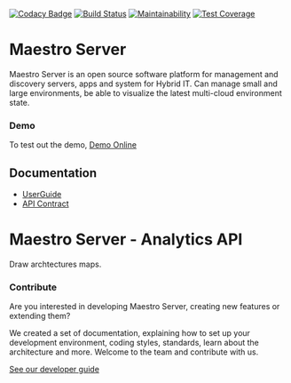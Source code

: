 [![Codacy Badge](https://api.codacy.com/project/badge/Grade/b9ed3c8e272546ceae2f8a98d13ee0f3)](https://www.codacy.com/app/maestro/analytics-maestro?utm_source=github.com&amp;utm_medium=referral&amp;utm_content=maestro-server/analytics-maestro&amp;utm_campaign=Badge_Grade)
[![Build Status](https://travis-ci.org/maestro-server/analytics-maestro.svg?branch=master)](https://travis-ci.org/maestro-server/analytics-maestro)
[![Maintainability](https://api.codeclimate.com/v1/badges/c2272dfe465bdaea4900/maintainability)](https://codeclimate.com/github/maestro-server/analytics-maestro/maintainability)
[![Test Coverage](https://api.codeclimate.com/v1/badges/c2272dfe465bdaea4900/test_coverage)](https://codeclimate.com/github/maestro-server/analytics-maestro/test_coverage)

# Maestro Server #

Maestro Server is an open source software platform for management and discovery servers, apps and system for Hybrid IT. Can manage small and large environments, be able to visualize the latest multi-cloud environment state.

### Demo ###
To test out the demo, [Demo Online](http://demo.maestroserver.io "Demo Online")

## Documentation ##
* [UserGuide](http://docs.maestroserver.io/en/latest/userguide/cloud_inventory/inventory.html "User Guide")
* [API Contract](https://maestro-server.github.io/data-app/ "API Contract")

# Maestro Server - Analytics API #

Draw archtectures maps.

### Contribute ###

Are you interested in developing Maestro Server, creating new features or extending them?

We created a set of documentation, explaining how to set up your development environment, coding styles, standards, learn about the architecture and more. Welcome to the team and contribute with us.

[See our developer guide](http://docs.maestroserver.io/en/latest/contrib.html)